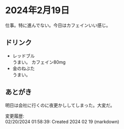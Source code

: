 # 2024年2月19日

仕事。特に進んでない。今日はカフェインいい感じ。

## ドリンク

- レッドブル  
うまい。
カフェイン80mg
- 金のねぶた  
うまい。

## あとがき

明日は会社に行くのに夜更かししてしまった。大変だ。

変更履歴:  
02/20/2024 01:58:39: Created 2024 02 19 (markdown)  
